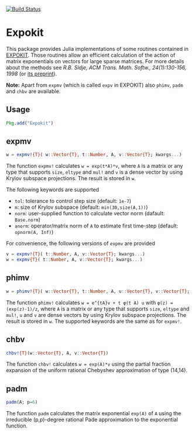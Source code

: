 [![Build Status](https://travis-ci.org/acroy/Expokit.jl.png)](https://travis-ci.org/acroy/Expokit.jl)

# Expokit

This package provides Julia implementations of some routines contained
in [EXPOKIT](http://www.maths.uq.edu.au/expokit). Those routines allow
an efficient calculation of the action of matrix exponentials on vectors
for large sparse matrices. For more details about the methods see
*R.B. Sidje, ACM Trans. Math. Softw., 24(1):130-156, 1998*
(or [its preprint](http://www.maths.uq.edu.au/expokit/paper.pdf)).

**Note:** Apart from `expmv` (which is called `expv` in EXPOKIT) also `phimv`, `padm` and `chbv` are available.

## Usage
```julia
Pkg.add("Expokit")
```

## expmv

```julia
w = expmv!{T}( w::Vector{T}, t::Number, A, v::Vector{T}; kwargs...)
```
The function `expmv!` calculates `w = exp(t*A)*v`, where `A` is a
matrix or any type that supports `size`, `eltype` and `mul!` and `v` is a dense vector by using Krylov subspace projections. The result is
stored in `w`.

The following keywords are supported
- `tol`: tolerance to control step size (default: `1e-7`)
- `m`: size of Krylov subspace (default: `min(30,size(A,1))`)
- `norm`: user-supplied function to calculate vector norm (dafault: `Base.norm`)
- `anorm`: operator/matrix norm of `A` to estimate first time-step (default: `opnorm(A, Inf)`)

For convenience, the following versions of `expmv` are provided
```julia
v = expmv!{T}( t::Number, A, v::Vector{T}; kwargs...)
w = expmv{T}( t::Number, A, v::Vector{T}; kwargs...)
```

## phimv

```julia
w = phimv!{T}( w::Vector{T}, t::Number, A, u::Vector{T}, v::Vector{T}; kwargs...)
```
The function `phimv!` calculates `w = e^{tA}v + t φ(t A) u` with `φ(z) = (exp(z)-1)/z`, where `A` is a
matrix or any type that supports `size`, `eltype` and `mul!`, `u` and `v` are dense vectors by using Krylov subspace projections. The result is stored in `w`. The supported keywords are the same as for `expmv!`.

## chbv

```julia
chbv!{T}(w::Vector{T}, A, v::Vector{T})
```
The function `chbv!` calculates `w = exp(A)*v` using the partial fraction expansion of
the uniform rational Chebyshev approximation of type (14,14). 

## padm

```julia
padm(A; p=6)
```
The function `padm` calculates the matrix exponential `exp(A)` of `A` using the irreducible 
(p,p)-degree rational Pade approximation to the exponential function.

